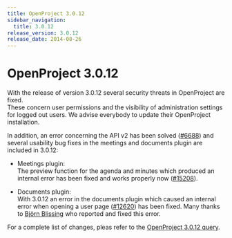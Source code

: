 ```yaml
---
title: OpenProject 3.0.12
sidebar_navigation:
  title: 3.0.12
release_version: 3.0.12
release_date: 2014-08-26
---
```


# OpenProject 3.0.12

With the release of version 3.0.12 several security threats in
OpenProject are fixed.  
These concern user permissions and the visibility of administration
settings for logged out users. We advise everybody to update their
OpenProject installation.

In addition, an error concerning the API v2 has been solved
([#6688](https://community.openproject.org/work_packages/6688 "APIv2: ids-parameter ignored for planning_elements.json (closed)"))
and several usability bug fixes in the meetings and documents plugin are
included in 3.0.12:

  - Meetings plugin:  
    The preview function for the agenda and minutes which produced an
    internal error has been fixed and works properly now
    ([#15208](https://community.openproject.org/work_packages/15208 "Internal error when clicking on preview on agenda/minutes (closed)")).

  - Documents plugin:  
    With 3.0.12 an error in the documents plugin which caused an
    internal error when opening a user page
    ([#12620](https://community.openproject.org/work_packages/12620 "Missing event type cause 500 ERROR on user page. (closed)"))
    has been fixed. Many thanks to [Björn Blissing](https://github.com/bjornblissing) who reported and fixed
    this error.

For a complete list of changes, pleas refer to the
[OpenProject 3.0.12 query](https://community.openproject.org/versions/450).
